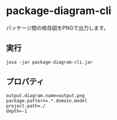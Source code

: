 # package-diagram-cli

パッケージ間の依存図をPNGで出力します。

## 実行

```
java -jar package-diagram-cli.jar 
```

## プロパティ

```
output.diagram.name=output.png
package.pattern=.*.domain.model
project.path=./
depth=-1
```

